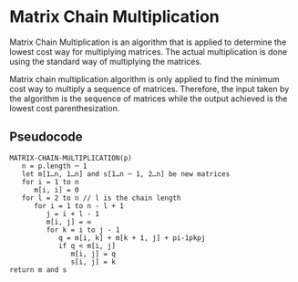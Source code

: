 # Matrix Chain Multiplication

Matrix Chain Multiplication is an algorithm that is applied to determine the lowest cost way for multiplying matrices. The actual multiplication is done using the standard way of multiplying the matrices.

Matrix chain multiplication algorithm is only applied to find the minimum cost way to multiply a sequence of matrices. Therefore, the input taken by the algorithm is the sequence of matrices while the output achieved is the lowest cost parenthesization.

## Pseudocode
```
MATRIX-CHAIN-MULTIPLICATION(p)
   n = p.length ─ 1
   let m[1…n, 1…n] and s[1…n ─ 1, 2…n] be new matrices
   for i = 1 to n
      m[i, i] = 0
   for l = 2 to n // l is the chain length
      for i = 1 to n - l + 1
         j = i + l - 1
         m[i, j] = ∞
         for k = i to j - 1
            q = m[i, k] + m[k + 1, j] + pi-1pkpj
            if q < m[i, j]
               m[i, j] = q
               s[i, j] = k
return m and s
```